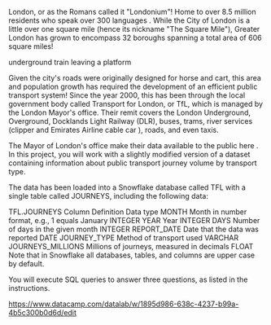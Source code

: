 London, or as the Romans called it "Londonium"! Home to 
over 8.5 million residents
 who speak over 
300 languages
. While the City of London is a little over one square mile (hence its nickname "The Square Mile"), Greater London has grown to encompass 32 boroughs spanning a total area of 606 square miles!

underground train leaving a platform

Given the city's roads were originally designed for horse and cart, this area and population growth has required the development of an efficient public transport system! Since the year 2000, this has been through the local government body called Transport for London, or TfL, which is managed by the London Mayor's office. Their remit covers the London Underground, Overground, Docklands Light Railway (DLR), buses, trams, river services (clipper and 
Emirates Airline cable car
), roads, and even taxis.

The Mayor of London's office make their data available to the public 
here
. In this project, you will work with a slightly modified version of a dataset containing information about public transport journey volume by transport type.

The data has been loaded into a Snowflake database called TFL with a single table called JOURNEYS, including the following data:

TFL.JOURNEYS
Column	Definition	Data type
MONTH	Month in number format, e.g., 1 equals January	INTEGER
YEAR	Year	INTEGER
DAYS	Number of days in the given month	INTEGER
REPORT_DATE	Date that the data was reported	DATE
JOURNEY_TYPE	Method of transport used	VARCHAR
JOURNEYS_MILLIONS	Millions of journeys, measured in decimals	FLOAT
Note that in Snowflake all databases, tables, and columns are upper case by default.

You will execute SQL queries to answer three questions, as listed in the instructions.


https://www.datacamp.com/datalab/w/1895d986-638c-4237-b99a-4b5c300b0d6d/edit
